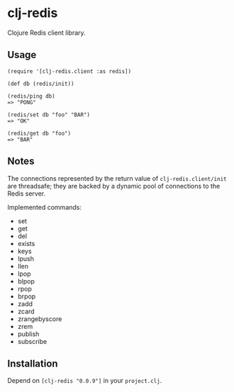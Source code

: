 # clj-redis

Clojure Redis client library.

## Usage

    (require '[clj-redis.client :as redis])
    
    (def db (redis/init))
    
    (redis/ping db)
    => "PONG"

    (redis/set db "foo" "BAR")
    => "OK"

    (redis/get db "foo")
    => "BAR"

## Notes

The connections represented by the return value of `clj-redis.client/init` are threadsafe; they are backed by a dynamic pool of connections to the Redis server.

Implemented commands:

* set
* get
* del
* exists
* keys
* lpush
* llen
* lpop
* blpop
* rpop
* brpop
* zadd
* zcard
* zrangebyscore
* zrem
* publish
* subscribe

## Installation

Depend on `[clj-redis "0.0.9"]` in your `project.clj`.

